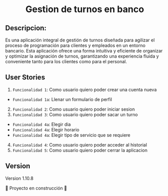 <h1 align="center"> Gestion de turnos en banco </h1>

## Descripcion:

Es una aplicación integral de gestión de  turnos diseñada para agilizar el proceso de programación para clientes y empleados en un entorno bancario. Esta aplicación ofrece una forma intuitiva y eficiente de organizar y optimizar la asignación de turnos, garantizando una experiencia fluida y conveniente tanto para los clientes como para el personal.

## User Stories

1. `Funcionalidad 1`: Como usuario quiero poder crear una cuenta nueva
- `Funcionalidad 1a`: Llenar un formulario de perfil
2. `Funcionalidad 2`: Como usuario quiero poder iniciar sesion
3. `Funcionalidad 3`: Como usuario quiero poder sacar un turno
- `Funcionalidad 4a`: Elegir dia
- `Funcionalidad 4a`: Elegir horario
- `Funcionalidad 4a`: Elegir tipo de servicio que se requiere
4. `Funcionalidad 4`: Como usuario quiero poder acceder al historial
5. `Funcionalidad 5`: Como usuario quiero poder cerrar la aplicacion

## Version

Version 1.10.8


:construction: Proyecto en construcción :construction: